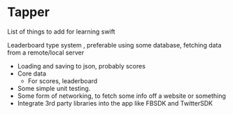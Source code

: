 # Tapper

List of things to add for learning swift

Leaderboard type system , preferable using some database, fetching data from a remote/local server 

- Loading and saving to json, probably scores
- Core data 
	- For scores, leaderboard
- Some simple unit testing.
- Some form of networking, to fetch some info off a website or something
- Integrate 3rd party libraries into the app like FBSDK and TwitterSDK

